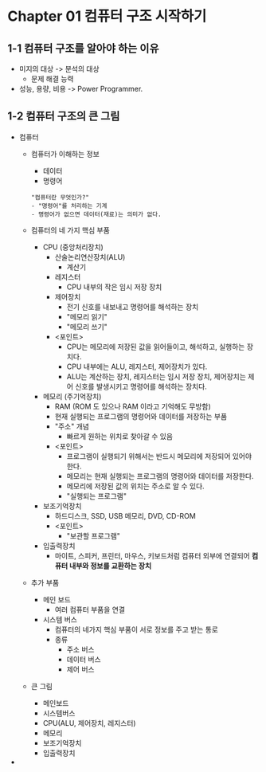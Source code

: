 # Chapter 01 컴퓨터 구조 시작하기

## 1-1 컴퓨터 구조를 알아야 하는 이유
- 미지의 대상 -> 분석의 대상
  - 문제 해결 능력
- 성능, 용량, 비용 -> Power Programmer.

## 1-2 컴퓨터 구조의 큰 그림
- 컴퓨터  
  - 컴퓨터가 이해하는 정보
    - 데이터
    - 명령어

    ```
    "컴퓨터란 무엇인가?"
    - "명령어"를 처리하는 기계
    - 명령어가 없으면 데이터(재료)는 의미가 없다.
    ```
  - 컴퓨터의 네 가지 핵심 부품
    - CPU (중앙처리장치)
      - 산술논리연산장치(ALU)
        - 계산기
      - 레지스터
        - CPU 내부의 작은 임시 저장 장치
      - 제어장치
        - 전기 신호를 내보내고 명령어를 해석하는 장치
        - "메모리 읽기"
        - "메모리 쓰기"
      - <포인트>
        - CPU는 메모리에 저장된 값을 읽어들이고, 해석하고, 실행하는 장치다.
        - CPU 내부에는 ALU, 레지스터, 제어장치가 있다.
        - ALU는 계산하는 장치, 레지스터는 임시 저장 장치, 제어장치는 제어 신호를 발생시키고 명령어를 해석하는 장치다.
    - 메모리 (주기억장치) 
      - RAM (ROM 도 있으나 RAM 이라고 기억해도 무방함)
      - 현재 실행되는 프로그램의 명령어와 데이터를 저장하는 부품
      - "주소" 개념
        - 빠르게 원하는 위치로 찾아갈 수 있음
      - <포인트>
        - 프로그램이 실행되기 위해서는 반드시 메모리에 저장되어 있어야 한다.
        - 메모리는 현재 실행되는 프로그램의 명령어와 데이터를 저장한다.
        - 메모리에 저장된 값의 위치는 주소로 알 수 있다.
        - "실행되는 프로그램"
    - 보조기억장치 
      - 하드디스크, SSD, USB 메모리, DVD, CD-ROM
      - <포인트>
        - "보관할 프로그램"
    - 입출력장치
      - 마이트, 스피커, 프린터, 마우스, 키보드처럼 컴퓨터 외부에 연결되어 **컴퓨터 내부와 정보를 교환하는 장치**
  



  - 추가 부품
    - 메인 보드
      - 여러 컴퓨터 부품을 연결
    - 시스템 버스
      - 컴퓨터의 네가지 핵심 부품이 서로 정보를 주고 받는 통로
      - 종류
        - 주소 버스
        - 데이터 버스
        - 제어 버스


  - 큰 그림
    - 메인보드
    - 시스템버스
    - CPU(ALU, 제어장치, 레지스터)
    - 메모리
    - 보조기억장치
    - 입출력장치


- 
